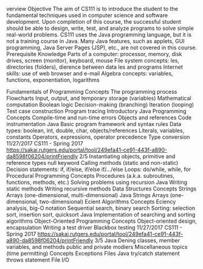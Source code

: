 verview
Objective
The aim of CS111 is to introduce the student to the fundamental techniques used in computer science and
software development. Upon completion of this course, the successful student should be able to design,
write, test, and analyze programs to solve simple real-world problems.
CS111 uses the Java programming language, but it is not a training course in Java. Many Java features, such as
applets, GUI programming, Java Server Pages (JSP), etc., are not covered in this course.
Prerequisite Knowledge
Parts of a computer: processor, memory, disk drives, screen (monitor), keyboard, mouse
File system concepts: les,
directories (folders), dierence
between data les
and programs
Internet skills: use of web browser and e-mail
Algebra concepts: variables, functions, exponentiation, logarithms

Fundamentals of Programming
Concepts
The programming process
Flowcharts
Input, output, and temporary storage (variables)
Mathematical computation
Boolean logic
Decision-making (branching)
Iteration (looping)
Test case construction
Program tracing
Introductory Java Programming
Concepts
Compile-time and run-time errors
Objects and references
Code instrumentation
Java
Basic program framework and syntax rules
Data types: boolean, int, double, char, objects/references
Literals, variables, constants
Operators, expressions, operator precedence
Type conversion
11/27/2017 CS111 - Spring 2017
https://sakai.rutgers.edu/portal/tool/249efa41-ce91-443f-a890-da8598f06204/printFriendly 2/5
Instantiating objects, primitive and reference types
null keyword
Calling methods (static and non-static)
Decision statements: if, if/else, if/else if/.../else
Loops: do/while, while, for
Procedural Programming
Concepts
Procedures (a.k.a. subroutines, functions, methods, etc.)
Solving problems using recursion
Java
Writing static methods
Writing recursive methods
Data Structures
Concepts
Strings
Arrays (one-dimensional, multi-dimensional)
Java
Strings
Arrays (one-dimensional, two-dimensional)
Ecient
Algorithms
Concepts
Eciency
analysis, big-O notation
Sequential search, binary search
Sorting: selection sort, insertion sort, quicksort
Java
Implementation of searching and sorting algorithms
Object-Oriented Programming
Concepts
Object-oriented design, encapsulation
Writing a test driver
Blackbox testing
11/27/2017 CS111 - Spring 2017
https://sakai.rutgers.edu/portal/tool/249efa41-ce91-443f-a890-da8598f06204/printFriendly 3/5
Java
Dening
classes, member variables, and methods
public and private modiers
Miscellaneous topics (time permitting)
Concepts
Exceptions
Files
Java
try/catch statement
throws statement
File I/O


